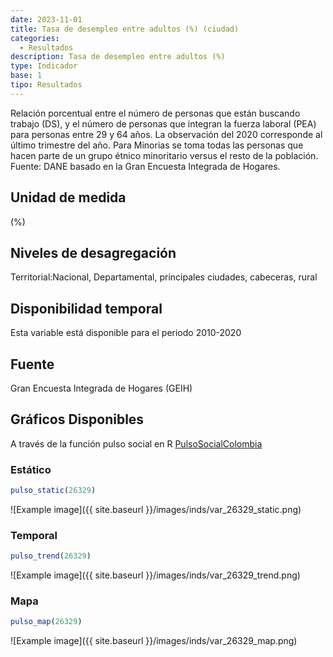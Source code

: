 ```yaml
---
date: 2023-11-01
title: Tasa de desempleo entre adultos (%) (ciudad)
categories:
  - Resultados
description: Tasa de desempleo entre adultos (%)
type: Indicador
base: 1
tipo: Resultados
--- 
```


Relación porcentual entre el número de personas que están
buscando trabajo (DS), y el número de personas que integran la fuerza laboral (PEA) para personas entre 29 y 64 años. La observación del 2020 corresponde al último trimestre del año. Para Minorias se toma todas las personas que hacen parte de un grupo étnico minoritario versus el resto de la población.
Fuente: DANE basado en la Gran Encuesta Integrada de Hogares.

## Unidad de medida
(%)

## Niveles de desagregación
Territorial:Nacional, Departamental, principales ciudades, cabeceras, rural

## Disponibilidad temporal
Esta variable está disponible para el periodo 2010-2020

## Fuente
Gran Encuesta Integrada de Hogares (GEIH)

## Gráficos Disponibles

A través de la función pulso social en R [PulsoSocialColombia](https://github.com/pulsosocialcolombia/PulsoSocialColombia)

### Estático

``` R
pulso_static(26329)
```

![Example image]({{ site.baseurl }}/images/inds/var_26329_static.png)

### Temporal

``` R
pulso_trend(26329)
```

![Example image]({{ site.baseurl }}/images/inds/var_26329_trend.png)

### Mapa

``` R
pulso_map(26329)
```

![Example image]({{ site.baseurl }}/images/inds/var_26329_map.png)
